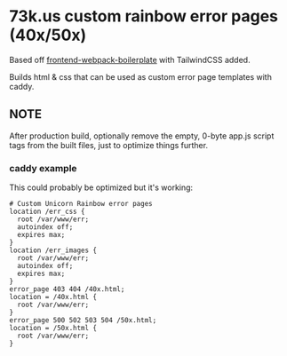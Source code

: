 # 73k.us custom rainbow error pages (40x/50x)

Based off [frontend-webpack-boilerplate](https://github.com/WeAreAthlon/frontend-webpack-boilerplate) with TailwindCSS added.

Builds html & css that can be used as custom error page templates with caddy.

## NOTE

After production build, optionally remove the empty, 0-byte app.js script tags from the built files, just to optimize things further.

### caddy example

This could probably be optimized but it's working:

```
# Custom Unicorn Rainbow error pages
location /err_css {
  root /var/www/err;
  autoindex off;
  expires max;
}
location /err_images {
  root /var/www/err;
  autoindex off;
  expires max;
}
error_page 403 404 /40x.html;
location = /40x.html {
  root /var/www/err;
}
error_page 500 502 503 504 /50x.html;
location = /50x.html {
  root /var/www/err;
}
```
